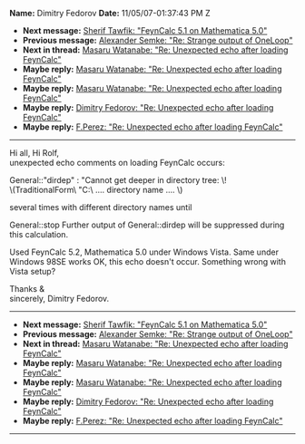 **Name:** Dimitry Fedorov
**Date:** 11/05/07-01:37:43 PM Z

  - **Next message:** [Sherif Tawfik: "FeynCalc 5.1 on Mathematica
    5.0"](0470.html)
  - **Previous message:** [Alexander Semke: "Re: Strange output of
    OneLoop"](0468.html)
  - **Next in thread:** [Masaru Watanabe: "Re: Unexpected echo after
    loading FeynCalc"](0479.html)
  - **Maybe reply:** [Masaru Watanabe: "Re: Unexpected echo after
    loading FeynCalc"](0479.html)
  - **Maybe reply:** [Masaru Watanabe: "Re: Unexpected echo after
    loading FeynCalc"](0480.html)
  - **Maybe reply:** [Dimitry Fedorov: "Re: Unexpected echo after
    loading FeynCalc"](0482.html)
  - **Maybe reply:** [F.Perez: "Re: Unexpected echo after loading
    FeynCalc"](0514.html)

-----

Hi all, Hi Rolf,  
unexpected echo comments on loading FeynCalc occurs:  

General::"dirdep" : "Cannot get deeper in directory tree: \\\!  
\\(TraditionalForm\\ "C:\\ .... directory name .... \\)  

several times with different directory names until  

General::stop Further output of General::dirdep will be suppressed
during this calculation.  

Used FeynCalc 5.2, Mathematica 5.0 under Windows Vista. Same under
Windows 98SE works OK, this echo doesn't occur. Something wrong with
Vista setup?  

Thanks &  
sincerely, Dimitry Fedorov.  

-----

  - **Next message:** [Sherif Tawfik: "FeynCalc 5.1 on Mathematica
    5.0"](0470.html)
  - **Previous message:** [Alexander Semke: "Re: Strange output of
    OneLoop"](0468.html)
  - **Next in thread:** [Masaru Watanabe: "Re: Unexpected echo after
    loading FeynCalc"](0479.html)
  - **Maybe reply:** [Masaru Watanabe: "Re: Unexpected echo after
    loading FeynCalc"](0479.html)
  - **Maybe reply:** [Masaru Watanabe: "Re: Unexpected echo after
    loading FeynCalc"](0480.html)
  - **Maybe reply:** [Dimitry Fedorov: "Re: Unexpected echo after
    loading FeynCalc"](0482.html)
  - **Maybe reply:** [F.Perez: "Re: Unexpected echo after loading
    FeynCalc"](0514.html)

-----

